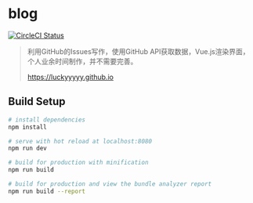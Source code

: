 # blog


[![CircleCI Status](https://circleci.com/gh/luckyyyyy/Blog/tree/master.svg?style=shield)](https://circleci.com/gh/luckyyyyy/Blog)

> 利用GitHub的Issues写作，使用GitHub API获取数据，Vue.js渲染界面，个人业余时间制作，并不需要完善。
> 
> https://luckyyyyy.github.io


## Build Setup

``` bash
# install dependencies
npm install

# serve with hot reload at localhost:8080
npm run dev

# build for production with minification
npm run build

# build for production and view the bundle analyzer report
npm run build --report
```
